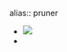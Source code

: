 alias:: pruner

- ![](https://peach-geographical-bat-397.mypinata.cloud/ipfs/QmY8QxDGyCocsaMvmKowZokWrhwxunkt5dA5aKj7szDodP)
-